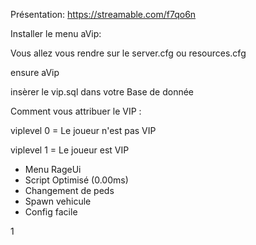 Présentation:
https://streamable.com/f7qo6n

Installer le menu aVip:

Vous allez vous rendre sur le server.cfg ou resources.cfg

ensure aVip

insèrer le vip.sql dans votre Base de donnée

Comment vous attribuer le VIP :

viplevel 0 = Le joueur n'est pas VIP

viplevel 1 = Le joueur est VIP



- Menu RageUi
- Script Optimisé (0.00ms)
- Changement de peds
- Spawn vehicule
- Config facile

1
